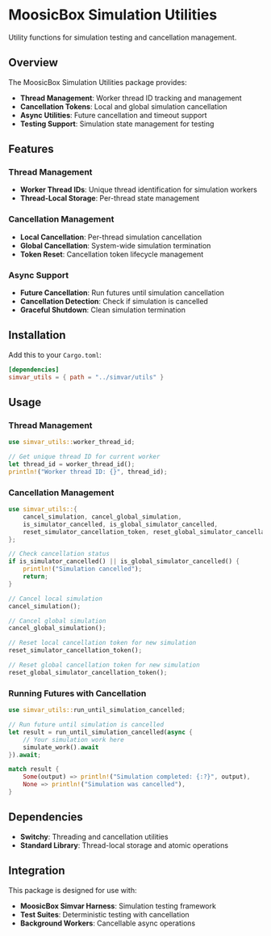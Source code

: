 # MoosicBox Simulation Utilities

Utility functions for simulation testing and cancellation management.

## Overview

The MoosicBox Simulation Utilities package provides:

- **Thread Management**: Worker thread ID tracking and management
- **Cancellation Tokens**: Local and global simulation cancellation
- **Async Utilities**: Future cancellation and timeout support
- **Testing Support**: Simulation state management for testing

## Features

### Thread Management

- **Worker Thread IDs**: Unique thread identification for simulation workers
- **Thread-Local Storage**: Per-thread state management

### Cancellation Management

- **Local Cancellation**: Per-thread simulation cancellation
- **Global Cancellation**: System-wide simulation termination
- **Token Reset**: Cancellation token lifecycle management

### Async Support

- **Future Cancellation**: Run futures until simulation cancellation
- **Cancellation Detection**: Check if simulation is cancelled
- **Graceful Shutdown**: Clean simulation termination

## Installation

Add this to your `Cargo.toml`:

```toml
[dependencies]
simvar_utils = { path = "../simvar/utils" }
```

## Usage

### Thread Management

```rust
use simvar_utils::worker_thread_id;

// Get unique thread ID for current worker
let thread_id = worker_thread_id();
println!("Worker thread ID: {}", thread_id);
```

### Cancellation Management

```rust
use simvar_utils::{
    cancel_simulation, cancel_global_simulation,
    is_simulator_cancelled, is_global_simulator_cancelled,
    reset_simulator_cancellation_token, reset_global_simulator_cancellation_token
};

// Check cancellation status
if is_simulator_cancelled() || is_global_simulator_cancelled() {
    println!("Simulation cancelled");
    return;
}

// Cancel local simulation
cancel_simulation();

// Cancel global simulation
cancel_global_simulation();

// Reset local cancellation token for new simulation
reset_simulator_cancellation_token();

// Reset global cancellation token for new simulation
reset_global_simulator_cancellation_token();
```

### Running Futures with Cancellation

```rust
use simvar_utils::run_until_simulation_cancelled;

// Run future until simulation is cancelled
let result = run_until_simulation_cancelled(async {
    // Your simulation work here
    simulate_work().await
}).await;

match result {
    Some(output) => println!("Simulation completed: {:?}", output),
    None => println!("Simulation was cancelled"),
}
```

## Dependencies

- **Switchy**: Threading and cancellation utilities
- **Standard Library**: Thread-local storage and atomic operations

## Integration

This package is designed for use with:

- **MoosicBox Simvar Harness**: Simulation testing framework
- **Test Suites**: Deterministic testing with cancellation
- **Background Workers**: Cancellable async operations
